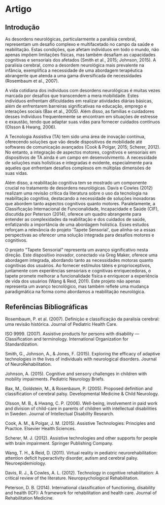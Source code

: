 # Artigo

## Introdução

As desordens neurológicas, particularmente a paralisia cerebral, representam um desafio complexo e multifacetado no campo da saúde e reabilitação. Estas condições, que afetam indivíduos em todo o mundo, não apenas impõem limitações físicas, mas também desafiam as capacidades cognitivas e sensoriais dos afetados (Smith et al., 2015; Johnson, 2015). A paralisia cerebral, como a desordem neurológica mais prevalente na infância, exemplifica a necessidade de uma abordagem terapêutica abrangente que atenda a uma gama diversificada de necessidades (Rosembaum et al., 2007).

A vida cotidiana dos indivíduos com desordens neurológicas é muitas vezes marcada por desafios que transcendem a mera mobilidade. Estes indivíduos enfrentam dificuldades em realizar atividades diárias básicas, além de enfrentarem barreiras significativas na educação, emprego e interações sociais (Bax et al., 2005). Além disso, as famílias e cuidadores desses indivíduos frequentemente se encontram em situações de estresse e exaustão, tendo que adaptar suas vidas para fornecer cuidados contínuos (Olsson & Hwang, 2006).

A Tecnologia Assistiva (TA) tem sido uma área de inovação contínua, oferecendo soluções que vão desde dispositivos de mobilidade até softwares de comunicação avançados (Cook & Polgar, 2015; Scherer, 2012). No entanto, a integração de aspectos motores, cognitivos e sensoriais em dispositivos de TA ainda é um campo em desenvolvimento. A necessidade de soluções mais holísticas e integradas é evidente, especialmente para aqueles que enfrentam desafios complexos em múltiplas dimensões de suas vidas.

Além disso, a reabilitação cognitiva tem se mostrado um componente crucial no tratamento de desordens neurológicas. Davis e Cowles (2012) realizam uma revisão crítica da literatura sobre o uso da tecnologia na reabilitação cognitiva, destacando a necessidade de soluções inovadoras que abordem tanto aspectos cognitivos quanto motores. Paralelamente, a Classificação Internacional de Funcionalidade, Incapacidade e Saúde (CIF), discutida por Peterson (2014), oferece um quadro abrangente para entender as complexidades da reabilitação e dos cuidados de saúde, enfatizando a importância de uma abordagem holística. Esses estudos reforçam a relevância do projeto 'Tapete Sensorial', que alinha-se a essas perspectivas ao oferecer uma solução integrada para desafios motores e cognitivos.

O projeto "Tapete Sensorial" representa um avanço significativo nesta direção. Este dispositivo inovador, conectado via Greg Maker, oferece uma abordagem integrada, abordando tanto as necessidades motoras quanto cognitivas dos usuários. Ao fornecer estímulos táteis e proprioceptivos, juntamente com experiências sensoriais e cognitivas enriquecedoras, o tapete promete melhorar a funcionalidade física e enriquecer a experiência de vida dos usuários (Wang & Reid, 2011). Este projeto não apenas representa um avanço tecnológico, mas também reflete uma mudança paradigmática na forma como abordamos a reabilitação neurológica.

## Referências Bibliográficas

Rosembaum, P. et al. (2007). Definição e classificação da paralisia cerebral: uma revisão histórica. Journal of Pediatric Health Care.

ISO 9999. (2007). Assistive products for persons with disability — Classification and terminology. International Organization for Standardization.

Smith, G., Johnson, A., & Jones, F. (2015). Exploring the efficacy of adaptive technologies in the lives of individuals with neurological disorders. Journal of NeuroRehabilitation.

Johnson, A. (2015). Cognitive and sensory challenges in children with mobility impairments. Pediatric Neurology Briefs.

Bax, M., Goldstein, M., & Rosenbaum, P. (2005). Proposed definition and classification of cerebral palsy. Developmental Medicine & Child Neurology.

Olsson, M. B., & Hwang, C. P. (2006). Well-being, involvement in paid work and division of child-care in parents of children with intellectual disabilities in Sweden. Journal of Intellectual Disability Research.

Cook, A. M., & Polgar, J. M. (2015). Assistive Technologies: Principles and Practice. Elsevier Health Sciences.

Scherer, M. J. (2012). Assistive technologies and other supports for people with brain impairment. Springer Publishing Company.

Wang, T. H., & Reid, D. (2011). Virtual reality in pediatric neurorehabilitation: attention deficit hyperactivity disorder, autism and cerebral palsy. Neuroepidemiology.

Davis, R. J., & Cowles, A. L. (2012). Technology in cognitive rehabilitation: A critical review of the literature. Neuropsychological Rehabilitation.

Peterson, D. B. (2014). International classification of functioning, disability and health (ICF): A framework for rehabilitation and health care. Journal of Rehabilitation Medicine.
